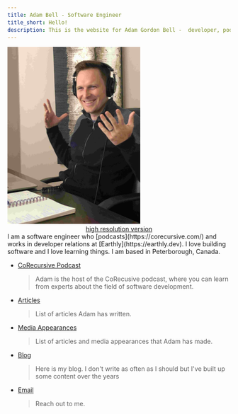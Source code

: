 ```yaml
---
title: Adam Bell - Software Engineer
title_short: Hello!
description: This is the website for Adam Gordon Bell -  developer, podcast host, human
---
```

<div class="row">
<div class="col-md-4">
<img src="/images/profiles/IMG_1205_web.jpg" height="400px" width="300px" alt="Adam Bell"><br/>
<center><a href="/images/profiles/IMG_1205.jpg">high resolution version</a></center>
</div>
<div class="col-md-8">  
I am a software engineer who [podcasts](https://corecursive.com/) and works in developer relations at [Earthly](https://earthly.dev).  I love building software and I love learning things.  I am based in Peterborough, Canada.  

-   [CoRecursive Podcast](https://corecursive.com/)

    >  Adam is the host of the CoRecusive podcast, where you can learn from experts about the field of software development.

-   [Articles](/pages/articles.html)

    >  List of articles Adam has written.


-   [Media Appearances](/pages/media.html)

    >  List of articles and media appearances that Adam has made.

- [Blog](/pages/blog.html)

    >  Here is my blog.  I don't write as often as I should but I've built up some content over the years
- [Email](mailto:adam@corecursive.com)

    > Reach out to me.   

</div>
</div>
